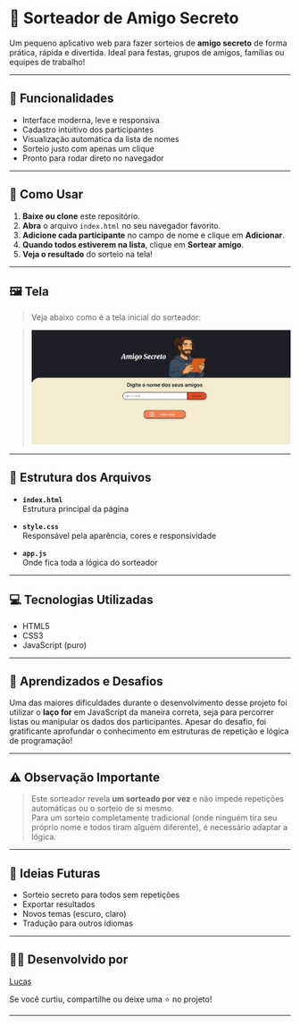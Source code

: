 # 🎁 Sorteador de Amigo Secreto

Um pequeno aplicativo web para fazer sorteios de **amigo secreto** de forma prática, rápida e divertida. Ideal para festas, grupos de amigos, famílias ou equipes de trabalho!

---

## 🔹 Funcionalidades

- Interface moderna, leve e responsiva
- Cadastro intuitivo dos participantes
- Visualização automática da lista de nomes
- Sorteio justo com apenas um clique
- Pronto para rodar direto no navegador

---

## 🚀 Como Usar

1. **Baixe ou clone** este repositório.
2. **Abra** o arquivo `index.html` no seu navegador favorito.
3. **Adicione cada participante** no campo de nome e clique em **Adicionar**.
4. **Quando todos estiverem na lista**, clique em **Sortear amigo**.
5. **Veja o resultado** do sorteio na tela!

---

## 🖼️ Tela

> Veja abaixo como é a tela inicial do sorteador:
>
> 
>

>

>
> ![Print do Sorteador de Amigo Secreto](./printsorteador.png)

---

## 📁 Estrutura dos Arquivos

- **`index.html`**  
  Estrutura principal da página

- **`style.css`**  
  Responsável pela aparência, cores e responsividade

- **`app.js`**  
  Onde fica toda a lógica do sorteador

---

## 💻 Tecnologias Utilizadas

- HTML5
- CSS3
- JavaScript (puro)

---

## 🧩 Aprendizados e Desafios

Uma das maiores dificuldades durante o desenvolvimento desse projeto foi utilizar o **laço for** em JavaScript da maneira correta, seja para percorrer listas ou manipular os dados dos participantes. Apesar do desafio, foi gratificante aprofundar o conhecimento em estruturas de repetição e lógica de programação!

---

## ⚠️ Observação Importante

> Este sorteador revela **um sorteado por vez** e não impede repetições automáticas ou o sorteio de si mesmo.  
> Para um sorteio completamente tradicional (onde ninguém tira seu próprio nome e todos tiram alguém diferente), é necessário adaptar a lógica.

---

## 📌 Ideias Futuras

- Sorteio secreto para todos sem repetições
- Exportar resultados
- Novos temas (escuro, claro)
- Tradução para outros idiomas

---

## 🙋‍♂️ Desenvolvido por

[Lucas](https://github.com/EnginnerLuc4s)

Se você curtiu, compartilhe ou deixe uma ⭐ no projeto!

---
